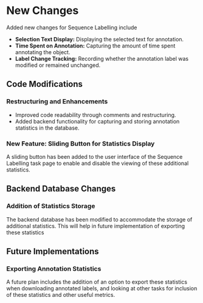 # New Changes

Added new changes for Sequence Labelling include 

- **Selection Text Display:** Displaying the selected text for annotation.
- **Time Spent on Annotation:** Capturing the amount of time spent annotating the object.
- **Label Change Tracking:** Recording whether the annotation label was modified or remained unchanged.

## Code Modifications

### Restructuring and Enhancements

- Improved code readability through comments and restructuring.
- Added backend functionality for capturing and storing annotation statistics in the database.

### New Feature: Sliding Button for Statistics Display

A sliding button has been added to the user interface of the Sequence Labelling task page to enable and disable the viewing of these additional statistics. 

## Backend Database Changes

### Addition of Statistics Storage

The backend database has been modified to accommodate the storage of additional statistics. This will help in future implementation of exporting these statistics

## Future Implementations

### Exporting Annotation Statistics

A future plan includes the addition of an option to export these statistics when downloading annotated labels, and looking at other tasks for inclusion of these statistics and other useful metrics. 
